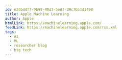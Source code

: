 ```yaml
---
id: e2dbddff-9b98-40d3-bedf-39c7bb3d1498
title: Apple Machine Learning
author: Apple
htmlLink: https://machinelearning.apple.com/
feedLink: https://machinelearning.apple.com/rss.xml
tags:
  - AI
  - ML
  - researcher blog
  - big tech
---
```


